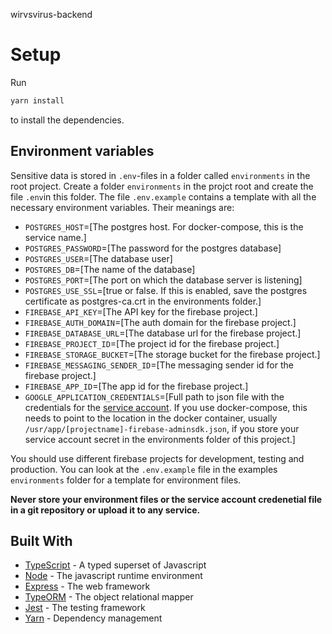 wirvsvirus-backend

# Setup
Run 
```bash
yarn install
```
to install the dependencies.

## Environment variables
Sensitive data is stored in `.env`-files in a folder called `environments` in the root project.
Create a folder `environments` in the projct root and create the file `.env`in this folder. The file `.env.example` contains a template with all the necessary environment variables. Their meanings are:
- `POSTGRES_HOST`=[The postgres host. For docker-compose, this is the service name.]
- `POSTGRES_PASSWORD`=[The password for the postgres database]
- `POSTGRES_USER`=[The database user]
- `POSTGRES_DB`=[The name of the database]
- `POSTGRES_PORT`=[The port on which the database server is listening]
- `POSTGRES_USE_SSL`=[true or false. If this is enabled, save the postgres certificate as postgres-ca.crt in the environments folder.]
- `FIREBASE_API_KEY`=[The API key for the firebase project.]
- `FIREBASE_AUTH_DOMAIN`=[The auth domain for the firebase project.]
- `FIREBASE_DATABASE_URL`=[The database url for the firebase project.]
- `FIREBASE_PROJECT_ID`=[The project id for the firebase project.]
- `FIREBASE_STORAGE_BUCKET`=[The storage bucket for the firebase project.]
- `FIREBASE_MESSAGING_SENDER_ID`=[The messaging sender id for the firebase project.]
- `FIREBASE_APP_ID`=[The app id for the firebase project.]
- `GOOGLE_APPLICATION_CREDENTIALS`=[Full path to json file with the credentials for the [service account](https://firebase.google.com/support/guides/service-accounts). If you use docker-compose, this needs to point to the location in the docker container, usually `/usr/app/[projectname]-firebase-adminsdk.json`, if you store your service account secret in the environments folder of this project.]

You should use different firebase projects for development, testing and production.
You can look at the `.env.example` file in the examples `environments` folder for a template for environment files.

**Never store your environment files or the service account credenetial file in a git repository or upload it to any service.**

## Built With
- [TypeScript](https://www.typescriptlang.org/) - A typed superset of Javascript
- [Node](https://nodejs.org/en/) - The javascript runtime environment
- [Express](http://expressjs.com/) - The web framework
- [TypeORM](https://typeorm.io/#/) - The object relational mapper
- [Jest](https://jestjs.io/) - The testing framework
- [Yarn](https://yarnpkg.com/) - Dependency management